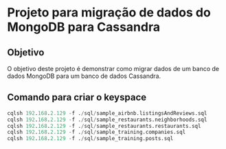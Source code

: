 # Projeto para migração de dados do MongoDB para Cassandra

## Objetivo
O objetivo deste projeto é demonstrar como migrar dados de um banco de dados MongoDB para um banco de dados Cassandra.

## Comando para criar o keyspace

```sql
cqlsh 192.168.2.129 -f ./sql/sample_airbnb.listingsAndReviews.sql
cqlsh 192.168.2.129 -f ./sql/sample_restaurants.neighborhoods.sql
cqlsh 192.168.2.129 -f ./sql/sample_restaurants.restaurants.sql
cqlsh 192.168.2.129 -f ./sql/sample_training.companies.sql
cqlsh 192.168.2.129 -f ./sql/sample_training.posts.sql
```